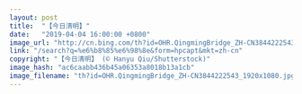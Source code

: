```yaml
---
layout: post
title:  "【今日清明】"
date:   "2019-04-04 16:00:00 +0800"
image_url: "http://cn.bing.com/th?id=OHR.QingmingBridge_ZH-CN3844222543_1920x1080.jpg&rf=LaDigue_1920x1080.jpg&pid=hp"
link: "/search?q=%e6%b8%85%e6%98%8e&form=hpcapt&mkt=zh-cn"
copyright: "【今日清明】 (© Hanyu Qiu/Shutterstock)"
image_hash: "ac6caabb436b45a06353a8018b13a1cb"
image_filename: "th?id=OHR.QingmingBridge_ZH-CN3844222543_1920x1080.jpg&rf=LaDigue_1920x1080.jpg&pid=hp"
---
```

